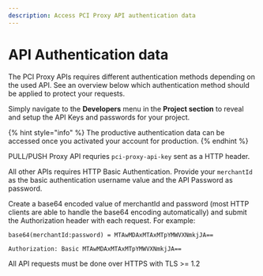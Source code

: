 ```yaml
---
description: Access PCI Proxy API authentication data
---
```


# API Authentication data

The PCI Proxy APIs requires different authentication methods depending on the used API. See an overview below which authentication method should be applied to protect your requests.   
  
Simply navigate to the **Developers** menu in the **Project section** to reveal and setup the API Keys and passwords for your project. 

{% hint style="info" %}
The productive authentication data can be accessed once you activated your account for production. 
{% endhint %}

  
PULL/PUSH Proxy API requries `pci-proxy-api-key` sent as a HTTP header.   
  
All other APIs requires HTTP Basic Authentication.  Provide your `merchantId` as the basic authentication username value and the API Password as password.   
  
Create a base64 encoded value of merchantId and password \(most HTTP clients are able to handle the base64 encoding automatically\) and submit the Authorization header with each request. For example:

```text
base64(merchantId:password) = MTAwMDAxMTAxMTpYMWVXNmkjJA==
```

```text
Authorization: Basic MTAwMDAxMTAxMTpYMWVXNmkjJA==
```

All API requests must be done over HTTPS with TLS &gt;= 1.2

